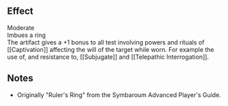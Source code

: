 ## Effect
Moderate<br>Imbues a ring<br>The artifact gives a +1 bonus to all test involving powers and rituals of [[Captivation]] affecting the will of the target while worn. For example the use of, and resistance to, [[Subjugate]] and [[Telepathic Interrogation]].
## Notes
* Originally "Ruler's Ring" from the Symbaroum Advanced Player's Guide.